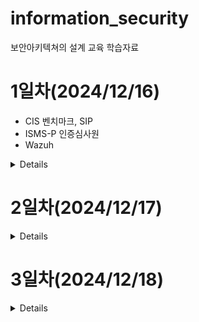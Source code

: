 # information_security
보안아키텍쳐의 설계 교육 학습자료

# 1일차(2024/12/16)
- CIS 벤치마크, SIP
- ISMS-P 인증심사원
- Wazuh
<details>
  
### 1. 정보 보안의 이해
##### 보안의 3대 요소
- 무결성, 가용성, 기밀성
##### 보안 전문가의 자격 요건
- 운영체제, 네트워크, 프로그래밍, 서버

### 2. 정보보안 아키텍처
##### X.805 아키텍처
- 주요목표: 인프라/서비스/애플리케이션 보안
- 주요요소
  - 보안차원: 접근제어, 인증, 무결성, 기밀성, 통신 무결성, 통신 보안, 가용성, 프라이버시
##### 보안 프레임워크
- NIST Cyversecurity Framework(NIST CSF)
  - 미국 국립표준기술연구소(NIST)에서 개발한 프레임워크, 사이버 보안 지침 제공
  - 식별, 보호, 담지 대응, 복구
- 회복탄력성
- BCP/DRP: 업무연속성/재해복구계획
- ISO/IEC 27001
  - 조직의 정보보호를 체계적으로 관리/지속적으로 개선할 수 있는 프레임워크
  - 정보보호관리체계(ISMS) 표준
- ISMS-P
  - 조직의 주요 정보자산을 보호하기 위해 정보보호관리 절차와 과정을 체계적으로 수립하여 지속적으로 관리/운영하기 위한 종합적인 체계

### API 보안 가이드
### 실습
- 개인정보처리 시스템 흐름도 작성
### 요약자료
- 
</details>

# 2일차(2024/12/17)
<details>
  
  ### 클라우드 환경의 정보보안
  - VPC 주요 보안 정책: NACL(Network Access Control List)
  - ANFW vs SG vs NACL vs WAF vs Shield
</details>

# 3일차(2024/12/18)
<details>

  ### 사이버침해사례분석
  - APT 공격
  ### 보안제품기본개념과기능
  - 침입방지 시스템(IPS)
    :Firewall,IDS, Virus Worm 및 유해 사이트 차단(Contents Filtering) 시스템등이 유기적으로 통합
되어공격의탐지및방어를동시에수행하는시스템
  ### 네트워크 DLP
  - 민감한 데이터의 식별 및 보호가 네트워크를 통해 이동하는 데이터에 대해 수행
  ### 보안 제품 기본 개념과 기능
  - 웹 애플리케이션
    - 개발하는 단계에서 보안 위협 파악 및 이를 통제하여 안전한 웹페이지 개발
  ### VPN
  ### 위협 관리 시스템 TMS 이해
  ### AWS Transit Gateway 사용
  - 한 Account 에서 VPC간 통신 기술: VPC peering -> Transit Gateway
  ### TGW Migration
  ##### VPC Peering vs Transit Gateway
  
</details>

